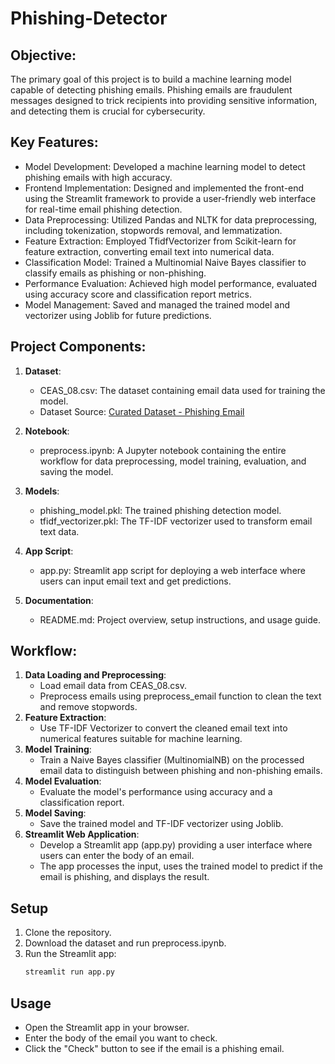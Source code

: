 # Phishing-Detector

## Objective:
The primary goal of this project is to build a machine learning model capable of detecting phishing emails. Phishing emails are fraudulent messages designed to trick recipients into providing sensitive information, and detecting them is crucial for cybersecurity.

## Key Features:
- Model Development: Developed a machine learning model to detect phishing emails with high accuracy.
- Frontend Implementation: Designed and implemented the front-end using the Streamlit framework to provide a user-friendly web interface for real-time email phishing detection.
- Data Preprocessing: Utilized Pandas and NLTK for data preprocessing, including tokenization, stopwords removal, and lemmatization.
- Feature Extraction: Employed TfidfVectorizer from Scikit-learn for feature extraction, converting email text into numerical data.
- Classification Model: Trained a Multinomial Naive Bayes classifier to classify emails as phishing or non-phishing.
- Performance Evaluation: Achieved high model performance, evaluated using accuracy score and classification report metrics.
- Model Management: Saved and managed the trained model and vectorizer using Joblib for future predictions.

## Project Components:

1. **Dataset**:
    - CEAS_08.csv: The dataset containing email data used for training the model.
    - Dataset Source: [Curated Dataset - Phishing Email](https://figshare.com/articles/dataset/Curated_Dataset_-_Phishing_Email/24899952?file=43817124)

2. **Notebook**:
    - preprocess.ipynb: A Jupyter notebook containing the entire workflow for data preprocessing, model training, evaluation, and saving the model.

3. **Models**:
    - phishing_model.pkl: The trained phishing detection model.
    - tfidf_vectorizer.pkl: The TF-IDF vectorizer used to transform email text data.

4. **App Script**:
    - app.py: Streamlit app script for deploying a web interface where users can input email text and get predictions.

5. **Documentation**:
    - README.md: Project overview, setup instructions, and usage guide.

## Workflow:

1. **Data Loading and Preprocessing**:
    - Load email data from CEAS_08.csv.
    - Preprocess emails using preprocess_email function to clean the text and remove stopwords.
2. **Feature Extraction**:
    - Use TF-IDF Vectorizer to convert the cleaned email text into numerical features suitable for machine learning.
3. **Model Training**:
    - Train a Naive Bayes classifier (MultinomialNB) on the processed email data to distinguish between phishing and non-phishing emails.
4. **Model Evaluation**:
    - Evaluate the model's performance using accuracy and a classification report.
5. **Model Saving**:
    - Save the trained model and TF-IDF vectorizer using Joblib.
6. **Streamlit Web Application**:
    - Develop a Streamlit app (app.py) providing a user interface where users can enter the body of an email.
    - The app processes the input, uses the trained model to predict if the email is phishing, and displays the result.

## Setup

1. Clone the repository.
2. Download the dataset and run preprocess.ipynb.
3. Run the Streamlit app:
    ```bash
    streamlit run app.py
    ```

## Usage

- Open the Streamlit app in your browser.
- Enter the body of the email you want to check.
- Click the "Check" button to see if the email is a phishing email.
